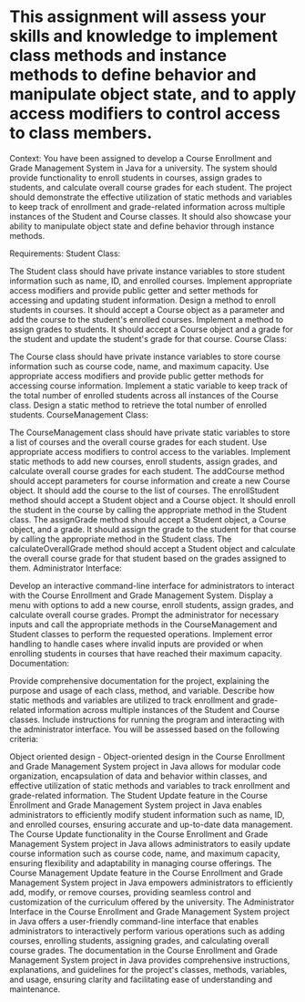 # This assignment will assess your skills and knowledge to implement class methods and instance methods to define behavior and manipulate object state, and to apply access modifiers to control access to class members.

Context: You have been assigned to develop a Course Enrollment and Grade Management System in Java for a university. The system should provide functionality to enroll students in courses, assign grades to students, and calculate overall course grades for each student. The project should demonstrate the effective utilization of static methods and variables to keep track of enrollment and grade-related information across multiple instances of the Student and Course classes. It should also showcase your ability to manipulate object state and define behavior through instance methods.

Requirements:
Student Class:

The Student class should have private instance variables to store student information such as name, ID, and enrolled courses.
Implement appropriate access modifiers and provide public getter and setter methods for accessing and updating student information.
Design a method to enroll students in courses. It should accept a Course object as a parameter and add the course to the student's enrolled courses.
Implement a method to assign grades to students. It should accept a Course object and a grade for the student and update the student's grade for that course.
Course Class:

The Course class should have private instance variables to store course information such as course code, name, and maximum capacity.
Use appropriate access modifiers and provide public getter methods for accessing course information.
Implement a static variable to keep track of the total number of enrolled students across all instances of the Course class.
Design a static method to retrieve the total number of enrolled students.
CourseManagement Class:

The CourseManagement class should have private static variables to store a list of courses and the overall course grades for each student.
Use appropriate access modifiers to control access to the variables.
Implement static methods to add new courses, enroll students, assign grades, and calculate overall course grades for each student.
The addCourse method should accept parameters for course information and create a new Course object. It should add the course to the list of courses.
The enrollStudent method should accept a Student object and a Course object. It should enroll the student in the course by calling the appropriate method in the Student class.
The assignGrade method should accept a Student object, a Course object, and a grade. It should assign the grade to the student for that course by calling the appropriate method in the Student class.
The calculateOverallGrade method should accept a Student object and calculate the overall course grade for that student based on the grades assigned to them.
Administrator Interface:

Develop an interactive command-line interface for administrators to interact with the Course Enrollment and Grade Management System.
Display a menu with options to add a new course, enroll students, assign grades, and calculate overall course grades.
Prompt the administrator for necessary inputs and call the appropriate methods in the CourseManagement and Student classes to perform the requested operations.
Implement error handling to handle cases where invalid inputs are provided or when enrolling students in courses that have reached their maximum capacity.
Documentation:

Provide comprehensive documentation for the project, explaining the purpose and usage of each class, method, and variable.
Describe how static methods and variables are utilized to track enrollment and grade-related information across multiple instances of the Student and Course classes.
Include instructions for running the program and interacting with the administrator interface.
You will be assessed based on the following criteria:

Object oriented design - Object-oriented design in the Course Enrollment and Grade Management System project in Java allows for modular code organization, encapsulation of data and behavior within classes, and effective utilization of static methods and variables to track enrollment and grade-related information.
The Student Update feature in the Course Enrollment and Grade Management System project in Java enables administrators to efficiently modify student information such as name, ID, and enrolled courses, ensuring accurate and up-to-date data management.
The Course Update functionality in the Course Enrollment and Grade Management System project in Java allows administrators to easily update course information such as course code, name, and maximum capacity, ensuring flexibility and adaptability in managing course offerings.
The Course Management Update feature in the Course Enrollment and Grade Management System project in Java empowers administrators to efficiently add, modify, or remove courses, providing seamless control and customization of the curriculum offered by the university.
The Administrator Interface in the Course Enrollment and Grade Management System project in Java offers a user-friendly command-line interface that enables administrators to interactively perform various operations such as adding courses, enrolling students, assigning grades, and calculating overall course grades.
The documentation in the Course Enrollment and Grade Management System project in Java provides comprehensive instructions, explanations, and guidelines for the project's classes, methods, variables, and usage, ensuring clarity and facilitating ease of understanding and maintenance.
